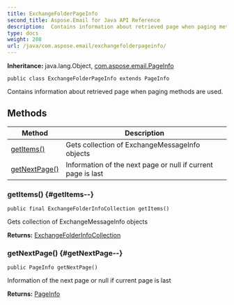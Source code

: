 ```yaml
---
title: ExchangeFolderPageInfo
second_title: Aspose.Email for Java API Reference
description:  Contains information about retrieved page when paging methods are used.
type: docs
weight: 208
url: /java/com.aspose.email/exchangefolderpageinfo/
---
```

**Inheritance:**
java.lang.Object, [com.aspose.email.PageInfo](../../com.aspose.email/pageinfo)
```
public class ExchangeFolderPageInfo extends PageInfo
```

Contains information about retrieved page when paging methods are used.
## Methods

| Method | Description |
| --- | --- |
| [getItems()](#getItems--) | Gets collection of ExchangeMessageInfo objects |
| [getNextPage()](#getNextPage--) | Information of the next page or null if current page is last |
### getItems() {#getItems--}
```
public final ExchangeFolderInfoCollection getItems()
```


Gets collection of ExchangeMessageInfo objects

**Returns:**
[ExchangeFolderInfoCollection](../../com.aspose.email/exchangefolderinfocollection)
### getNextPage() {#getNextPage--}
```
public PageInfo getNextPage()
```


Information of the next page or null if current page is last

**Returns:**
[PageInfo](../../com.aspose.email/pageinfo)
